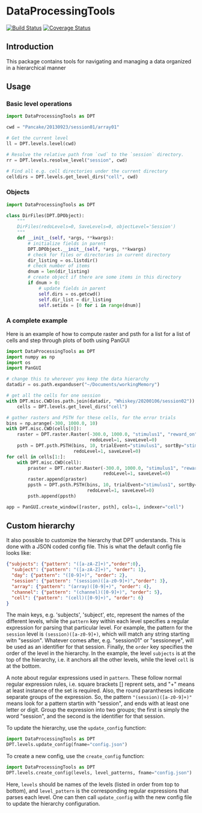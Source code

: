 # DataProcessingTools

[![Build Status](https://travis-ci.com/grero/DataProcessingTools.svg?branch=master)](https://travis-ci.com/grero/DataProcessingTools)
[![Coverage Status](https://coveralls.io/repos/github/grero/DataProcessingTools/badge.svg?branch=master)](https://coveralls.io/github/grero/DataProcessingTools?branch=master)

## Introduction
This package contains tools for navigating and managing a data organized in a hierarchical manner

## Usage

### Basic level operations
```python
import DataProcessingTools as DPT

cwd = "Pancake/20130923/session01/array01"

# Get the current level
ll = DPT.levels.level(cwd)

# Resolve the relative path from `cwd` to the `session` directory.
rr = DPT.levels.resolve_level("session", cwd)

# Find all e.g. cell directories under the current directory
celldirs = DPT.levels.get_level_dirs("cell", cwd)
```

### Objects
```python
import DataProcessingTools as DPT

class DirFiles(DPT.DPObject):
    """
    DirFiles(redoLevels=0, SaveLevels=0, objectLevel='Session')
    """
    def __init__(self, *args, **kwargs):
        # initialize fields in parent
        DPT.DPObject.__init__(self, *args, **kwargs)
        # check for files or directories in current directory
        dir_listing = os.listdir()
        # check number of items
        dnum = len(dir_listing)
        # create object if there are some items in this directory
        if dnum > 0:
            # update fields in parent
            self.dirs = os.getcwd()
            self.dir_list = dir_listing
            self.setidx = [0 for i in range(dnum)] 
```

### A complete example
Here is an example of how to compute raster and psth for a list for a list of
cells and step through plots of both using PanGUI

```python
import DataProcessingTools as DPT
import numpy as np
import os
import PanGUI

# change this to wherever you keep the data hierarchy
datadir = os.path.expanduser("~/Documents/workingMemory")

# get all the cells for one session
with DPT.misc.CWD(os.path.join(datadir, "Whiskey/20200106/session02")):
    cells = DPT.levels.get_level_dirs("cell")

# gather rasters and PSTH for these cells, for the error trials
bins = np.arange(-300, 1000.0, 10)
with DPT.misc.CWD(cells[0]):
    raster = DPT.raster.Raster(-300.0, 1000.0, "stimulus1", "reward_on", "stimulus1",
                               redoLevel=1, saveLevel=0)
    psth = DPT.psth.PSTH(bins, 10, trialEvent="stimulus1", sortBy="stimulus1", trialType="reward_on",
                         redoLevel=1, saveLevel=0)
for cell in cells[1:]:
    with DPT.misc.CWD(cell):
        praster = DPT.raster.Raster(-300.0, 1000.0, "stimulus1", "reward_on", "stimulus1",
                                    redoLevel=1, saveLevel=0)
        raster.append(praster)
        ppsth = DPT.psth.PSTH(bins, 10, trialEvent="stimulus1", sortBy="stimulus1", trialType="reward_on",
                              redoLevel=1, saveLevel=0)
        psth.append(ppsth)

app = PanGUI.create_window([raster, psth], cols=1, indexer="cell")
```

## Custom hierarchy

It also possible to customize the hierarchy that DPT understands. This is done with a JSON coded config file. This is what 
the default config file looks like:

```json
{"subjects": {"pattern": "([a-zA-Z]+)","order":0},
  "subject": {"pattern": "([a-zA-Z]+)", "order": 1},
  "day": {"pattern": "([0-9]+)", "order": 2},
  "session": {"pattern": "(session)([a-z0-9]+)","order": 3},
  "array": {"pattern": "(array)([0-9]+)", "order": 4},
  "channel": {"pattern": "(channel)([0-9]+)", "order": 5},
  "cell": {"pattern": "(cell)([0-9]+)", "order": 6}
}
```

The main keys, e.g. 'subjects', 'subject', etc, represent the names of the different levels, while the `pattern` key within each level
specifies a regular expression for parsing that particular level. For example, the pattern for the `session` level is `(session)([a-z0-9]+)`,
which will match any string starting witn "session". Whatever comes after, e.g. "session01" or "sessioneye", will be used as an identifier for that session. Finally, the `order` key specifies the order of the level in the hierarchy. In the example, the level `subjects` is at the top of the hierarchy, i.e. it anchors all the other levels, while the level `cell` is at the bottom.

A note about regular expressions used in `pattern`. These follow normal regular expression rules, i.e. square brackets [] reprent sets, and "+" means at least instance of the set is required. Also, the round parantheses indicate separate groups of the expression. So, the pattern `"(session)([a-z0-9]+)"` means look for a pattern startin with "session", and ends with at least one letter or digit. Group the expression into two groups; the first is simply the word "session", and the second is the identifier for that session.

To update the hierarchy, use the `update_config` function:

```python
import DataProcessingTools as DPT
DPT.levels.update_config(fname="config.json")
```

To create a new config, use the `create_config` function:

```python
import DataProcessingTools as DPT
DPT.levels.create_config(levels, level_patterns, fname="config.json")
```

Here, `levels` should be names of the levels (listed in order from top to bottom), and `level_pattern` is the corresponding regular expressions that parses each level. One can then call `update_config` with the new config file to update the hierarchy configuration.

```
